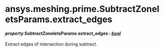 # ansys.meshing.prime.SubtractZoneletsParams.extract_edges

#### *property* SubtractZoneletsParams.extract_edges *: [bool](https://docs.python.org/3.11/library/functions.html#bool)*

Extract edges of intersection during subtract.

<!-- !! processed by numpydoc !! -->

